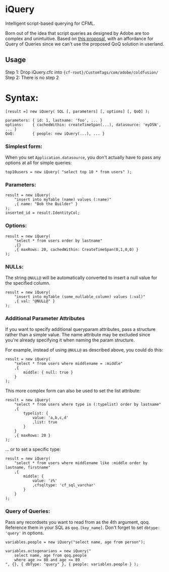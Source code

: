 # iQuery

Intelligent script-based querying for CFML.

Born out of the idea that script queries as designed by Adobe are too complex and unintuitive. Based on [this proposal](https://github.com/CFCommunity/CF_CleanUp#queries), with an affordance for Query of Queries since we can't use the proposed QoQ solution in userland.

## Usage

Step 1: Drop iQuery.cfc into `{cf-root}/CustomTags/com/adobe/coldfusion/`<br/>
Step 2: There is no step 2

# Syntax:

```
[result =] new iQuery( SQL [, parameters] [, options] [, QoQ] );

parameters: { id: 1, lastname: 'foo', ... }
options:    { cachedWithin: createTimeSpan(...), datasource: 'myDSN', ... }
QoQ:        { people: new iQuery(...), ... }
```

### Simplest form:

When you set `Application.datasource`, you don't actually have to pass any options at all for simple queries:

```cfs
top10users = new iQuery( "select top 10 * from users" );
```

### Parameters:

```cfs
result = new iQuery(
	"insert into myTable (name) values (:name)"
	,{ name: "Bob the Builder" }
);
inserted_id = result.IdentityCol;
```

### Options:

```cfs
result = new iQuery(
	"select * from users order by lastname"
	,{}
	,{ maxRows: 20, cachedWithin: CreateTimeSpan(0,1,0,0) }
);
```

### NULLs:

The string `@NULL@` will be automatically converted to insert a null value for the specified column.

```cfs
result = new iQuery(
	"insert into myTable (some_nullable_column) values (:val)"
	,{ val: "@NULL@" }
);
```

### Additional Parameter Attributes

If you want to specify additional queryparam attributes, pass a structure rather than a simple value. The name attribute may be excluded since you're already specifying it when naming the param structure.

For example, instead of using `@NULL@` as described above, you could do this:

```cfs
result = new iQuery(
	"select * from users where middlename = :middle"
	,{
		middle: { null: true }
	}
);
```

This more complex form can also be used to set the list attribute:

```cfs
result = new iQuery(
	"select * from users where type in (:typelist) order by lastname"
	,{
		typelist: {
			value: 'a,b,c,d'
			,list: true
		}
	}
	,{ maxRows: 20 }
);
```

... or to set a specific type:

```cfs
result = new iQuery(
	"select * from users where middlename like :middle order by lastname, firstname"
	,{
		middle: {
			value: 'z%'
			,cfsqltype: 'cf_sql_varchar'
		}
	}
);
```


### Query of Queries:

Pass any recordsets you want to read from as the 4th argument, qoq. Reference them in your SQL as `qoq.[key_name]`. Don't forget to set `dbtype: 'query'` in options.

```cfs
variables.people = new iQuery("select name, age from person");

variables.octogenarians = new iQuery("
	select name, age from qoq.people
	where age >= 80 and age <= 89
", {}, { dbType: "query" }, { people: variables.people } );
```

